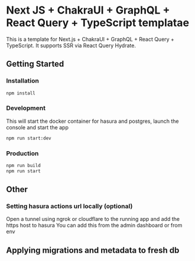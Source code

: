# Next JS + ChakraUI + GraphQL + React Query + TypeScript templatae

This is a template for Next.js + ChakraUI + GraphQL + React Query + TypeScript.
It supports SSR via React Query Hydrate.

## Getting Started

### Installation

```bash
npm install
```

### Development

This will start the docker container for hasura and postgres, launch the console and start the app

```bash
npm run start:dev
```

### Production

```bash
npm run build
npm run start
```

## Other

### Setting hasura actions url locally **(optional)**

Open a tunnel using ngrok or cloudflare to the running app and add the https host to hasura
You can add this from the admin dashboard or from env

## Applying migrations and metadata to fresh db
